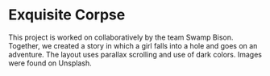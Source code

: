 # Exquisite Corpse 
This project is worked on collaboratively by the team Swamp Bison. Together, we created a story in which a girl falls into a hole and goes on an adventure. The layout uses parallax scrolling and use of dark colors. Images were found on Unsplash. 